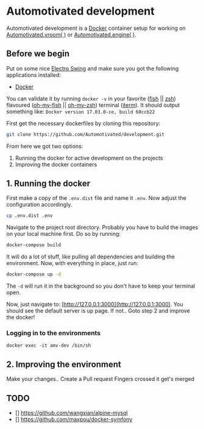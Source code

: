 # Automotivated development
Automotivated development is a [Docker](https://www.docker.com/) container setup for working on [Automotivated.vroom( )](https://github.com/Automotivated/vroom) or [Automotivated.engine( )](https://github.com/Automotivated/engine).

## Before we begin
Put on some nice [Electro Swing](https://www.youtube.com/watch?v=htbQgPh1DaA) and make sure you got the following applications installed:

- [Docker](https://www.docker.com/)

You can validate it by running `docker -v` in your favorite ([fish](https://fishshell.com/) || [zsh](http://www.zsh.org/)) flavoured ([oh-my-fish](https://github.com/oh-my-fish/oh-my-fish) || [oh-my-zsh](https://github.com/robbyrussell/oh-my-zsh)) terminal ([iterm](https://www.iterm2.com/)).
It should output something like: `Docker version 17.03.0-ce, build 60ccb22`

First get the necessary dockerfiles by cloning this repository:
```sh
git clone https://github.com/Automotivated/development.git
```

From here we got two options:

1. Running the docker for active development on the projects
2. Improving the docker containers

## 1. Running the docker
First make a copy of the `.env.dist` file and name it `.env`. Now adjust the configuration accordingly.

```sh
cp .env.dist .env
```

Navigate to the project root directory. Probably you have to build the images on your local machine first. Do so by running:

```sh
docker-compose build
```
It will do a lot of stuff, like pulling all dependencies and building the environment.
Now, with everything in place, just run:

```sh
docker-compose up -d
```
The `-d` will run it in the background so you don't have to keep your terminal open.

Now, just navigate to: [http://127.0.0.1:3000](http://127.0.0.1:3000). You should see the default server is up page. If not.. Goto step 2 and improve the docker!

### Logging in to the environments

```
docker exec -it amv-dev /bin/sh
```

## 2. Improving the environment
Make your changes..
Create a Pull request
Fingers crossed it get's merged


## TODO

- [] https://github.com/wangxian/alpine-mysql
- [] https://github.com/maxpou/docker-symfony
